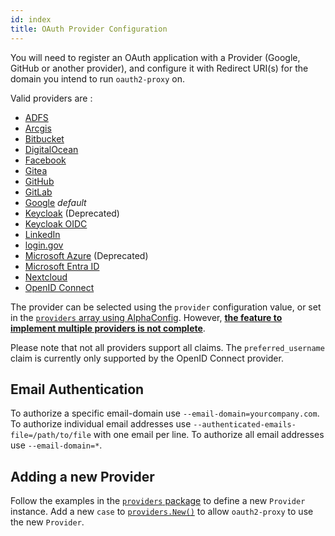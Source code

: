 ```yaml
---
id: index
title: OAuth Provider Configuration
---
```


You will need to register an OAuth application with a Provider (Google, GitHub or another provider), and configure it 
with Redirect URI(s) for the domain you intend to run `oauth2-proxy` on.

Valid providers are :

- [ADFS](adfs.md)
- [Arcgis](arcgis.md)
- [Bitbucket](bitbucket.md)
- [DigitalOcean](digitalocean.md)
- [Facebook](facebook.md)
- [Gitea](gitea.md)
- [GitHub](github.md)
- [GitLab](gitlab.md)
- [Google](google.md) _default_
- [Keycloak](keycloak.md) (Deprecated)
- [Keycloak OIDC](keycloak_oidc.md)
- [LinkedIn](linkedin.md)
- [login.gov](login_gov.md)
- [Microsoft Azure](ms_azure_ad.md) (Deprecated)
- [Microsoft Entra ID](ms_entra_id.md)
- [Nextcloud](nextcloud.md)
- [OpenID Connect](openid_connect.md)

The provider can be selected using the `provider` configuration value, or set in the [`providers` array using AlphaConfig](https://oauth2-proxy.github.io/oauth2-proxy/configuration/alpha-config#providers). However, [**the feature to implement multiple providers is not complete**](https://github.com/oauth2-proxy/oauth2-proxy/issues/926).

Please note that not all providers support all claims. The `preferred_username` claim is currently only supported by the 
OpenID Connect provider.

## Email Authentication

To authorize a specific email-domain use `--email-domain=yourcompany.com`. To authorize individual email addresses use 
`--authenticated-emails-file=/path/to/file` with one email per line. To authorize all email addresses use `--email-domain=*`.

## Adding a new Provider

Follow the examples in the [`providers` package](https://github.com/oauth2-proxy/oauth2-proxy/blob/master/providers/) to define a new
`Provider` instance. Add a new `case` to
[`providers.New()`](https://github.com/oauth2-proxy/oauth2-proxy/blob/master/providers/providers.go) to allow `oauth2-proxy` to use the
new `Provider`.
